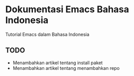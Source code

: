 # Dokumentasi Emacs Bahasa Indonesia

Tutorial Emacs dalam Bahasa Indonesia

## TODO
- Menambahkan artikel tentang install paket
- Menambahkan artikel tentang menambahkan repo

